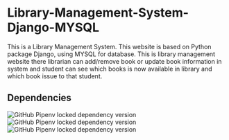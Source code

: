 # Library-Management-System-Django-MYSQL

This is a Library Management System. This website is based on Python package Django, using MYSQL for database. This is library management website there librarian can add/remove book or update book information in system and student can see which books is now available in library and which book issue to that student.

## Dependencies

<img alt="GitHub Pipenv locked dependency version" src="https://img.shields.io/github/pipenv/locked/dependency-version/TejasJogi/Library-Management-System-Django-MYSQL/django?color=%23128a36"> 
<img alt="GitHub Pipenv locked dependency version" src="https://img.shields.io/github/pipenv/locked/dependency-version/TejasJogi/Library-Management-System-Django-MYSQL/mysqlclient?color=%233c76c2"> 
<img alt="GitHub Pipenv locked dependency version" src="https://img.shields.io/github/pipenv/locked/dependency-version/TejasJogi/Library-Management-System-Django-MYSQL/python-decouple?color=%23bf4757">
